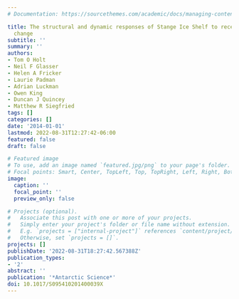 ```yaml
---
# Documentation: https://sourcethemes.com/academic/docs/managing-content/

title: The structural and dynamic responses of Stange Ice Shelf to recent environmental
  change
subtitle: ''
summary: ''
authors:
- Tom O Holt
- Neil F Glasser
- Helen A Fricker
- Laurie Padman
- Adrian Luckman
- Owen King
- Duncan J Quincey
- Matthew R Siegfried
tags: []
categories: []
date: '2014-01-01'
lastmod: 2022-08-31T12:27:42-06:00
featured: false
draft: false

# Featured image
# To use, add an image named `featured.jpg/png` to your page's folder.
# Focal points: Smart, Center, TopLeft, Top, TopRight, Left, Right, BottomLeft, Bottom, BottomRight.
image:
  caption: ''
  focal_point: ''
  preview_only: false

# Projects (optional).
#   Associate this post with one or more of your projects.
#   Simply enter your project's folder or file name without extension.
#   E.g. `projects = ["internal-project"]` references `content/project/deep-learning/index.md`.
#   Otherwise, set `projects = []`.
projects: []
publishDate: '2022-08-31T18:27:42.567388Z'
publication_types:
- '2'
abstract: ''
publication: '*Antarctic Science*'
doi: 10.1017/S095410201400039X
---
```

